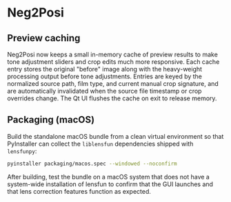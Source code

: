 # Neg2Posi

## Preview caching

Neg2Posi now keeps a small in-memory cache of preview results to make tone
adjustment sliders and crop edits much more responsive. Each cache entry stores
the original "before" image along with the heavy-weight processing output
before tone adjustments. Entries are keyed by the normalized source path, film
type, and current manual crop signature, and are automatically invalidated when
the source file timestamp or crop overrides change. The Qt UI flushes the cache
on exit to release memory.

## Packaging (macOS)

Build the standalone macOS bundle from a clean virtual environment so that
PyInstaller can collect the `liblensfun` dependencies shipped with
`lensfunpy`:

```bash
pyinstaller packaging/macos.spec --windowed --noconfirm
```

After building, test the bundle on a macOS system that does not have a
system-wide installation of lensfun to confirm that the GUI launches and that
lens correction features function as expected.
